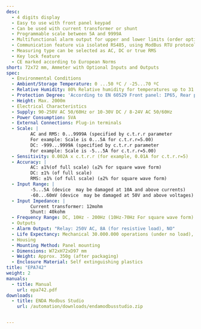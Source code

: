 ```yaml
---
desc:
  - 4 digits display
  - Easy to use with front panel keypad
  - Can be used with current transformer or shunt
  - Programmable scale between 5A and 9999A
  - Multifunctional alarm output for upper and lower limits (order option)
  - Communication feature via isolated RS485, using ModBus RTU protocol (order option)
  - Measuring type can be selected as AC, DC or true RMS
  - Key lock feature
  - CE marked according to European Norms
short: 72x72 mm, Ammeter with Optional Inputs and Outputs
spec:
  - Environmental Conditions
  - Ambient/Storage Temperature: 0 ...50 ºC / -25...70 ºC
  - Relative Humidity: 80% Relative humidity for temperatures up to 31 °C, decreasing linearly to 50% at 40 °C 
  - Protection Degree: 'According to EN 60529 Front panel: IP65, Rear panel: IP20'
  - Height: Max. 2000m
  - Electrical Characteristics
  - Supply: 90-250V AC 50/60Hz or 10-30V DC / 8-24V AC 50/60Hz
  - Power Consumption: 5VA
  - External Connections: Plug-in terminals
  - Scale: |
         AC and RMS: 0...9999A (specified by c.t.r.r parameter
         For example: Scale is 0...5A for c.t.r.r=5.00)
         DC: -999...9999A (specified by c.t.r.r parameter
         For example: Scale is -5...5A for c.t.r.r=5.00)
  - Sensitivity: 0.002A x c.t.r.r (for example, 0.01A for c.t.r.r=5)
  - Accuracy: |
         AC: ±1%(of full scale) (±2% for square wave form)
         DC: ±1% (of full scale)
         RMS: ±1% (of full scale) (±2% for square wave form)
  - Input Range: |
         -5...5A (device  may be damaged at 10A and above currents)
         -60...60mV (device  may be damaged at 50V and above voltages)
  - Input Impedance: | 
         Current transformer: 12mohm
         Shunt: 40kohm
  - Frequency Range: DC, 10Hz - 200Hz (10Hz-70Hz For square wave form)
  - Outputs
  - Alarm Output: "Relay: 250V AC, 8A (for resistive load), NO"
  - Life Expectancy: Mechanical 30.000.000 operations (under no load), Electrical 100.000 operations (8A at 250V AC, resistive load)  
  - Housing
  - Mounting Method: Panel mounting 
  - Dimensions: W72xH72xD97 mm
  - Weight: Approx. 350g (after packaging)
  - Enclosure Material: Self extinguishing plastics
title: "EPA742"
weight: 2
manuals:
  - title: Manual
    url: epa742.pdf
downloads:
  - title: ENDA Modbus Studio
    url: /automation/downloads/endamodbusstudio.zip


---
```

